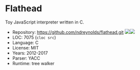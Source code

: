 # Flathead

Toy JavaScript interpreter written in C.

* Repository: https://github.com/ndreynolds/flathead.git <img src="https://img.shields.io/github/stars/ndreynolds/flathead?label=&style=flat-square" /><img src="https://img.shields.io/github/last-commit/ndreynolds/flathead?label=&style=flat-square" />
* LOC:        7075 (`cloc src`)
* Language:   C
* License:    MIT
* Years:      2012-2017
* Parser:     YACC
* Runtime:    tree walker
